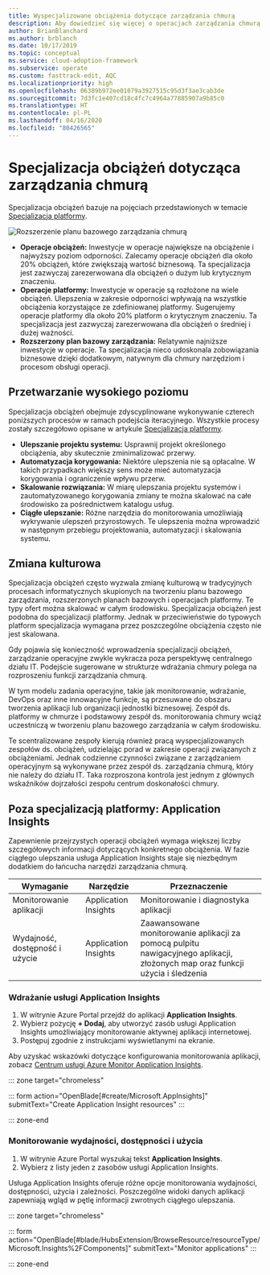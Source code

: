 ```yaml
---
title: Wyspecjalizowane obciążenia dotyczące zarządzania chmurą
description: Aby dowiedzieć się więcej o operacjach zarządzania chmurą dotyczących wyspecjalizowanych obciążeń, skorzystaj z podręcznika Cloud Adoption Framework dla platformy Azure.
author: BrianBlanchard
ms.author: brblanch
ms.date: 10/17/2019
ms.topic: conceptual
ms.service: cloud-adoption-framework
ms.subservice: operate
ms.custom: fasttrack-edit, AQC
ms.localizationpriority: high
ms.openlocfilehash: 06389b972ee01079a3927515c95d3f3ae3cab3de
ms.sourcegitcommit: 7d3fc1e407cd18c4fc7c4964a77885907a9b85c0
ms.translationtype: HT
ms.contentlocale: pl-PL
ms.lasthandoff: 04/16/2020
ms.locfileid: "80426565"
---
```

# <a name="workload-specialization-for-cloud-management"></a>Specjalizacja obciążeń dotycząca zarządzania chmurą

Specjalizacja obciążeń bazuje na pojęciach przedstawionych w temacie [Specjalizacja platformy](./platform-specialization.md).

![Rozszerzenie planu bazowego zarządzania chmurą](../../_images/manage/beyond-the-baseline.png)

- **Operacje obciążeń:** Inwestycje w operacje największe na obciążenie i najwyższy poziom odporności. Zalecamy operacje obciążeń dla około 20% obciążeń, które zwiększają wartość biznesową. Ta specjalizacja jest zazwyczaj zarezerwowana dla obciążeń o dużym lub krytycznym znaczeniu.
- **Operacje platformy:** Inwestycje w operacje są rozłożone na wiele obciążeń. Ulepszenia w zakresie odporności wpływają na wszystkie obciążenia korzystające ze zdefiniowanej platformy. Sugerujemy operacje platformy dla około 20% platform o krytycznym znaczeniu. Ta specjalizacja jest zazwyczaj zarezerwowana dla obciążeń o średniej i dużej ważności.
- **Rozszerzony plan bazowy zarządzania:** Relatywnie najniższe inwestycje w operacje. Ta specjalizacja nieco udoskonala zobowiązania biznesowe dzięki dodatkowym, natywnym dla chmury narzędziom i procesom obsługi operacji.

## <a name="high-level-process"></a>Przetwarzanie wysokiego poziomu

Specjalizacja obciążeń obejmuje zdyscyplinowane wykonywanie czterech poniższych procesów w ramach podejścia iteracyjnego. Wszystkie procesy zostały szczegółowo opisane w artykule [Specjalizacja platformy](./platform-specialization.md).

- **Ulepszanie projektu systemu:** Usprawnij projekt określonego obciążenia, aby skutecznie zminimalizować przerwy.
- **Automatyzacja korygowania:** Niektóre ulepszenia nie są opłacalne. W takich przypadkach większy sens może mieć automatyzacja korygowania i ograniczenie wpływu przerw.
- **Skalowanie rozwiązania:** W miarę ulepszania projektu systemów i zautomatyzowanego korygowania zmiany te można skalować na całe środowisko za pośrednictwem katalogu usług.
- **Ciągłe ulepszanie:** Różne narzędzia do monitorowania umożliwiają wykrywanie ulepszeń przyrostowych. Te ulepszenia można wprowadzić w następnym przebiegu projektowania, automatyzacji i skalowania systemu.

## <a name="cultural-change"></a>Zmiana kulturowa

Specjalizacja obciążeń często wyzwala zmianę kulturową w tradycyjnych procesach informatycznych skupionych na tworzeniu planu bazowego zarządzania, rozszerzonych planach bazowych i operacjach platformy. Te typy ofert można skalować w całym środowisku. Specjalizacja obciążeń jest podobna do specjalizacji platformy. Jednak w przeciwieństwie do typowych platform specjalizacja wymagana przez poszczególne obciążenia często nie jest skalowana.

Gdy pojawia się konieczność wprowadzenia specjalizacji obciążeń, zarządzanie operacyjne zwykle wykracza poza perspektywę centralnego działu IT. Podejście sugerowane w strukturze wdrażania chmury polega na rozproszeniu funkcji zarządzania chmurą.

W tym modelu zadania operacyjne, takie jak monitorowanie, wdrażanie, DevOps oraz inne innowacyjne funkcje, są przesuwane do obszaru tworzenia aplikacji lub organizacji jednostki biznesowej. Zespół ds. platformy w chmurze i podstawowy zespół ds. monitorowania chmury wciąż uczestniczą w tworzeniu planu bazowego zarządzania w całym środowisku.

Te scentralizowane zespoły kierują również pracą wyspecjalizowanych zespołów ds. obciążeń, udzielając porad w zakresie operacji związanych z obciążeniami. Jednak codzienne czynności związane z zarządzaniem operacyjnym są wykonywane przez zespół ds. zarządzania chmurą, który nie należy do działu IT. Taka rozproszona kontrola jest jednym z głównych wskaźników dojrzałości zespołu centrum doskonałości chmury.

## <a name="beyond-platform-specialization-application-insights"></a>Poza specjalizacją platformy: Application Insights

Zapewnienie przejrzystych operacji obciążeń wymaga większej liczby szczegółowych informacji dotyczących konkretnego obciążenia. W fazie ciągłego ulepszania usługa Application Insights staje się niezbędnym dodatkiem do łańcucha narzędzi zarządzania chmurą.

|Wymaganie|Narzędzie|Przeznaczenie|
|---|---|---|
|Monitorowanie aplikacji|Application Insights|Monitorowanie i diagnostyka aplikacji|
|Wydajność, dostępność i użycie|Application Insights|Zaawansowane monitorowanie aplikacji za pomocą pulpitu nawigacyjnego aplikacji, złożonych map oraz funkcji użycia i śledzenia|

### <a name="deploy-application-insights"></a>Wdrażanie usługi Application Insights

1. W witrynie Azure Portal przejdź do aplikacji **Application Insights**.
1. Wybierz pozycję **+ Dodaj**, aby utworzyć zasób usługi Application Insights umożliwiający monitorowanie aktywnej aplikacji internetowej.
1. Postępuj zgodnie z instrukcjami wyświetlanymi na ekranie.

Aby uzyskać wskazówki dotyczące konfigurowania monitorowania aplikacji, zobacz [Centrum usługi Azure Monitor Application Insights](https://docs.microsoft.com/azure/azure-monitor/azure-monitor-app-hub).

::: zone target="chromeless"

::: form action="OpenBlade[#create/Microsoft.AppInsights]" submitText="Create Application Insight resources" :::

::: zone-end

### <a name="monitor-performance-availability-and-usage"></a>Monitorowanie wydajności, dostępności i użycia

1. W witrynie Azure Portal wyszukaj tekst **Application Insights**.
1. Wybierz z listy jeden z zasobów usługi Application Insights.

Usługa Application Insights oferuje różne opcje monitorowania wydajności, dostępności, użycia i zależności. Poszczególne widoki danych aplikacji zapewniają wgląd w pętlę informacji zwrotnych ciągłego ulepszania.

::: zone target="chromeless"

<!-- markdownlint-disable DOCSMD001 -->

::: form action="OpenBlade[#blade/HubsExtension/BrowseResource/resourceType/Microsoft.Insights%2FComponents]" submitText="Monitor applications" :::

<!-- markdownlint-enable DOCSMD001 -->

::: zone-end

